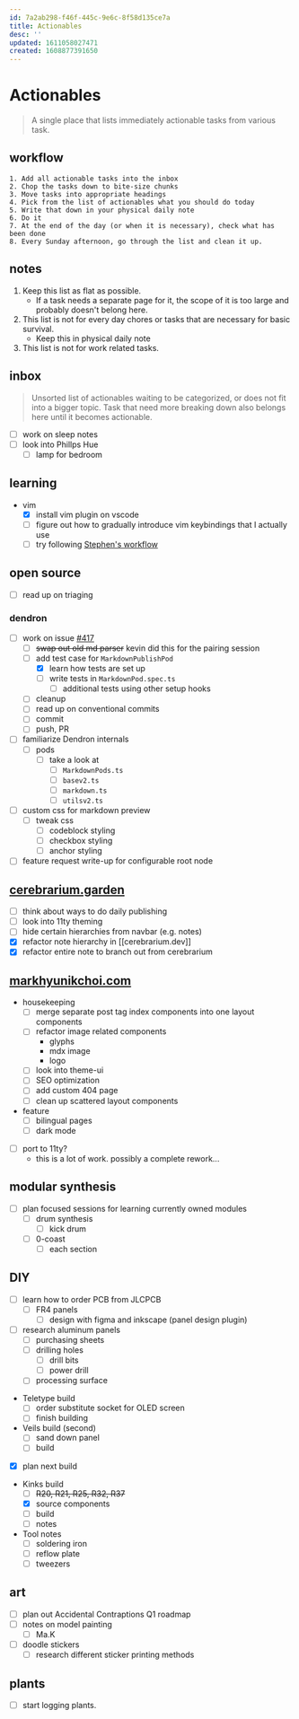 ```yaml
---
id: 7a2ab298-f46f-445c-9e6c-8f58d135ce7a
title: Actionables
desc: ''
updated: 1611058027471
created: 1608877391650
---
```


# Actionables

> A single place that lists immediately actionable tasks from various task.

## workflow
```
1. Add all actionable tasks into the inbox
2. Chop the tasks down to bite-size chunks
3. Move tasks into appropriate headings
4. Pick from the list of actionables what you should do today
5. Write that down in your physical daily note
6. Do it
7. At the end of the day (or when it is necessary), check what has been done
8. Every Sunday afternoon, go through the list and clean it up.
```

## notes
1. Keep this list as flat as possible. 
    - If a task needs a separate page for it, the scope of it is too large and probably doesn't belong here.
2. This list is not for every day chores or tasks that are necessary for basic survival.
    - Keep this in physical daily note
3. This list is not for work related tasks.

## inbox

> Unsorted list of actionables waiting to be categorized, or does not fit into a bigger topic. 
Task that need more breaking down also belongs here until it becomes actionable.

- [ ] work on sleep notes
- [ ] look into Phillps Hue
    - [ ] lamp for bedroom

## learning
- vim
    - [x] install vim plugin on vscode
    - [ ] figure out how to gradually introduce vim keybindings that I actually use
    - [ ] try following [Stephen's workflow](https://discord.com/channels/717965437182410783/717965437182410786/798338552761024552)

## open source
- [ ] read up on triaging

### dendron
- [ ] work on issue [#417](https://github.com/dendronhq/dendron/issues/417)
    - [ ] ~~swap out old md parser~~ kevin did this for the pairing session
    - [ ] add test case for `MarkdownPublishPod`
        - [x] learn how tests are set up
        - [ ] write tests in `MarkdownPod.spec.ts`
            - [ ] additional tests using other setup hooks
    - [ ] cleanup
    - [ ] read up on conventional commits
    - [ ] commit
    - [ ] push, PR
- [ ] familiarize Dendron internals
    - [ ] pods
        - [ ] take a look at 
            - [ ] `MarkdownPods.ts`
            - [ ] `basev2.ts`
            - [ ] `markdown.ts`
            - [ ] `utilsv2.ts`
    
- [ ] custom css for markdown preview
    - [ ] tweak css
        - [ ] codeblock styling
        - [ ] checkbox styling
        - [ ] anchor styling

- [ ] feature request write-up for configurable root node

## [cerebrarium.garden](https://cerebrarium.garden)
- [ ] think about ways to do daily publishing
- [ ] look into 11ty theming
- [ ] hide certain hierarchies from navbar (e.g. notes)
- [x] refactor note hierarchy in [[cerebrarium.dev]]
- [x] refactor entire note to branch out from cerebrarium

## [markhyunikchoi.com](https://markhyunikchoi.com)
- housekeeping
    - [ ] merge separate post tag index components into one layout components
    - [ ] refactor image related components
        * glyphs
        * mdx image
        * logo
    - [ ] look into theme-ui
    - [ ] SEO optimization
    - [ ] add custom 404 page
    - [ ] clean up scattered layout components
- feature
    - [ ] bilingual pages
    - [ ] dark mode
- [ ] port to 11ty?
    - this is a lot of work. possibly a complete rework...

## modular synthesis
- [ ] plan focused sessions for learning currently owned modules
    - [ ] drum synthesis
        - [ ] kick drum
    - [ ] 0-coast
        - [ ] each section

## DIY
- [ ] learn how to order PCB from JLCPCB
    - [ ] FR4 panels
        - [ ] design with figma and inkscape (panel design plugin)
- [ ] research aluminum panels
    - [ ] purchasing sheets
    - [ ] drilling holes
        - [ ] drill bits
        - [ ] power drill
    - [ ] processing surface
- Teletype build
    - [ ] order substitute socket for OLED screen
    - [ ] finish building
- Veils build (second)
    - [ ] sand down panel
    - [ ] build
- [x] plan next build
- Kinks build
    - [ ] ~~R20, R21, R25, R32, R37~~
    - [x] source components
    - [ ] build
    - [ ] notes
- Tool notes
    - [ ] soldering iron
    - [ ] reflow plate
    - [ ] tweezers

## art
- [ ] plan out Accidental Contraptions Q1 roadmap
- [ ] notes on model painting
    - [ ] Ma.K
- [ ] doodle stickers
    - [ ] research different sticker printing methods

## plants
- [ ] start logging plants.
